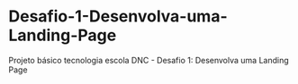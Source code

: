 # Desafio-1-Desenvolva-uma-Landing-Page
Projeto básico tecnologia escola DNC - Desafio 1: Desenvolva uma Landing Page
